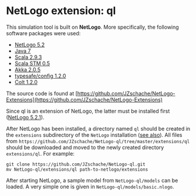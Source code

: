 # NetLogo extension: ql

This simulation tool is built on **NetLogo**. More specifically, the following software packages were used:

* [NetLogo 5.2](https://ccl.northwestern.edu/netlogo/)
* [Java 7](http://openjdk.java.net)
* [Scala 2.9.3](http://www.scala-lang.org)
* [Scala STM 0.5](https://nbronson.github.io/scala-stm/)
* [Akka 2.0.5](http://akka.io)
* [typesafe/config 1.2.0](https://github.com/typesafehub/config)
* [Colt 1.2.0](https://dst.lbl.gov/ACSSoftware/colt/)

The source code is found at [https://github.com/JZschache/NetLogo-Extensions](https://github.com/JZschache/NetLogo-Extensions)

Since ql is an extension of NetLogo, the latter must be installed first ([NetLogo 5.2.1](https://ccl.northwestern.edu/netlogo/5.2.1/)). 

After NetLogo has been installed, a directory named `ql` should be created in the `extensions` subdirectory of the `NetLogo` installation ([see also](
http://ccl.northwestern.edu/netlogo/docs/extensions.html)). All files from `https://github.com/JZschache/NetLogo-ql/tree/master/extensions/ql` should be downloaded and 
moved to the newly created directory `extensions/ql`. For example:

    git clone https://github.com/JZschache/NetLogo-ql.git
    mv NetLogo-ql/extensions/ql path-to-netlogo/extensions

After starting NetLogo, a sample model from `NetLogo-ql/models` can be loaded. A very simple one is given in `NetLogo-ql/models/basic.nlogo`.
